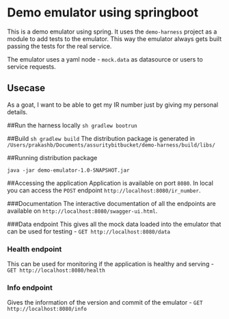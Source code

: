 # Demo emulator using springboot
This is a demo emulator using spring. It uses the `demo-harness` project as a module to add tests to the emulator. This way the emulator always gets built passing the tests for the real service.

The emulator uses a yaml node - `mock.data` as datasource or users to service requests.

## Usecase
As a goat, I want to be able to get my IR number just by giving my personal details.

##Run the harness locally
`sh gradlew bootrun` 

##Build
`sh gradlew build`
The distribution package is generated in `/Users/prakashb/Documents/assuritybitbucket/demo-harness/build/libs/`

##Running distribution package
```
java -jar demo-emulator-1.0-SNAPSHOT.jar
```

##Accessing the application
Application is available on port `8080`. In local you can access the `POST` endpoint `http://localhost:8080/ir_number`. 

###Documentation
The interactive documentation of all the endpoints are available on `http://localhost:8080/swagger-ui.html`.

###Data endpoint
This gives all the mock data loaded into the emulator that can be used for testing - `GET http://localhost:8080/data`

### Health endpoint
This can be used for monitoring if the application is healthy and serving - `GET http://localhost:8080/health`

### Info endpoint
Gives the information of the version and commit of the emulator - `GET http://localhost:8080/info`
